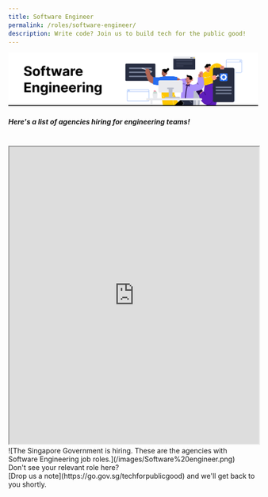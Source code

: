 ```yaml
---
title: Software Engineer
permalink: /roles/software-engineer/
description: Write code? Join us to build tech for the public good!
---
```

![](/images/Software%20engineer.png) 
##### Here's a list of agencies hiring for engineering teams!
<br>
<iframe src="https://docs.google.com/spreadsheets/d/e/2PACX-1vRKeIHN2edATjW8zRU5HgoQ6UxtXEYtoeYa1PE2epVh4OlWr0fKP419IZieULRuMXWtNi5lseklG5br/pubhtml?gid=1273200688&amp;single=true&amp;widget=true&amp;headers=false" width="100%" height="600"></iframe>
![The Singapore Government is hiring. These are the agencies with Software Engineering job roles.](/images/Software%20engineer.png)
<br> Don't see your relevant role here? <br> [Drop us a note](https://go.gov.sg/techforpublicgood) and we'll get back to you shortly.